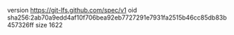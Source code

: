 version https://git-lfs.github.com/spec/v1
oid sha256:2ab70a9edd4af10f706bea92eb7727291e7931fa2515b46cc85db83b457326ff
size 1622
